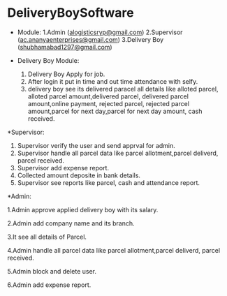 ﻿# DeliveryBoySoftware

 * Module:
   1.Admin (alogisticsryp@gmail.com)
   2.Supervisor (ac.ananyaenterprises@gmail.com)
   3.Delivery Boy (shubhamabad1297@gmail.com)

* Delivery Boy Module:
  1. Delivery Boy Apply for job.
  2. After login it put in time and out time attendance with selfy.
  3. delivery boy see its delivered paracel all details like alloted parcel, alloted parcel amount,delivered parcel,
     delivered parcel amount,online payment, rejected parcel, rejected parcel amount,parcel for next day,parcel for next day amount, cash received.

*Supervisor:
1. Supervisor verify the user and send apprval for admin.
2. Supervisor handle all parcel data like parcel allotment,parcel deliverd, parcel received.
3. Supervisor add expense report.
4. Collected amount deposite in bank details.
5. Supervisor  see reports like parcel, cash and attendance report.


*Admin:

1.Admin approve applied delivery boy with its salary.

2.Admin add company name and its branch.

3.It see all details of Parcel.

4.Admin handle all parcel data like parcel allotment,parcel deliverd, parcel received.

5.Admin block and delete user.

6.Admin add expense report.
